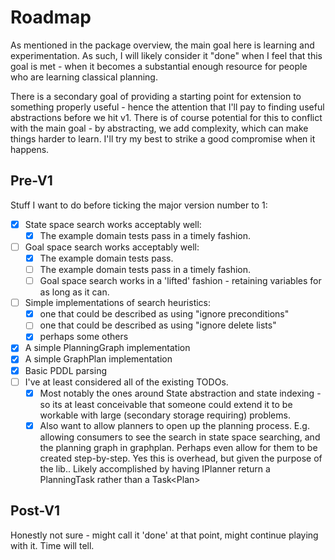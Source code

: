 ﻿# Roadmap

As mentioned in the package overview, the main goal here is learning and experimentation.
As such, I will likely consider it "done" when I feel that this goal is met - when it becomes a substantial enough resource for people who are learning classical planning.

There is a secondary goal of providing a starting point for extension to something properly useful - hence the attention that I'll pay to finding useful abstractions before we hit v1.
There is of course potential for this to conflict with the main goal - by abstracting, we add complexity, which can make things harder to learn. I'll try my best to strike a good compromise when it happens.

## Pre-V1

Stuff I want to do before ticking the major version number to 1:

- [x] State space search works acceptably well:
  - [x] The example domain tests pass in a timely fashion.
- [ ] Goal space search works acceptably well:
  - [x] The example domain tests pass.
  - [ ] The example domain tests pass in a timely fashion.
  - [ ] Goal space search works in a 'lifted' fashion - retaining variables for as long as it can.
- [ ] Simple implementations of search heuristics:
    - [x] one that could be described as using "ignore preconditions"
    - [ ] one that could be described as using "ignore delete lists"
    - [x] perhaps some others
- [x] A simple PlanningGraph implementation
- [x] A simple GraphPlan implementation
- [x] Basic PDDL parsing
- [ ] I've at least considered all of the existing TODOs.
    - [x] Most notably the ones around State abstraction and state indexing - so its at least conceivable that someone could extend it to be workable with large (secondary storage requiring) problems.
    - [x] Also want to allow planners to open up the planning process. E.g. allowing consumers to see the search in state space searching, and the planning graph in graphplan. Perhaps even allow for them to be created step-by-step. Yes this is overhead, but given the purpose of the lib.. Likely accomplished by having IPlanner return a PlanningTask rather than a Task&lt;Plan&gt;

## Post-V1

Honestly not sure - might call it 'done' at that point, might continue playing with it. Time will tell.
